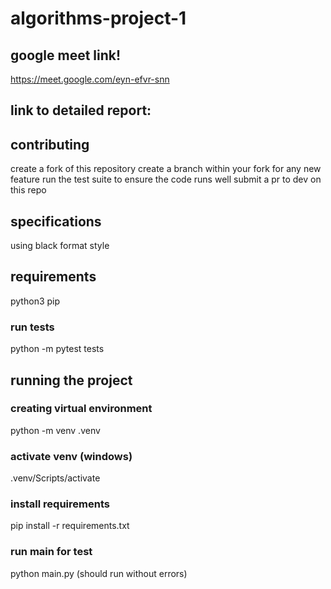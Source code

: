 # algorithms-project-1

## google meet link!
https://meet.google.com/eyn-efvr-snn

## link to detailed report:

## contributing

create a fork of this repository
create a branch within your fork for any new feature
run the test suite to ensure the code runs well
submit a pr to dev on this repo

## specifications

using black format style

## requirements

python3
pip

### run tests

python -m pytest tests

## running the project

### creating virtual environment

python -m venv .venv

### activate venv (windows)

.venv/Scripts/activate

### install requirements

pip install -r requirements.txt

### run main for test

python main.py
(should run without errors)

